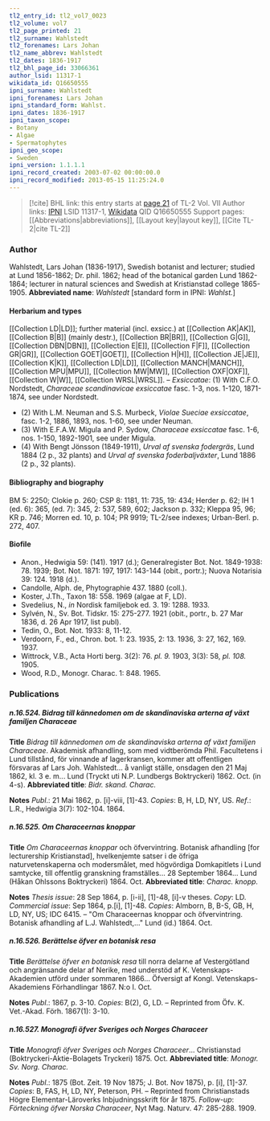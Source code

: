 ```yaml
---
tl2_entry_id: tl2_vol7_0023
tl2_volume: vol7
tl2_page_printed: 21
tl2_surname: Wahlstedt
tl2_forenames: Lars Johan
tl2_name_abbrev: Wahlstedt
tl2_dates: 1836-1917
tl2_bhl_page_id: 33066361
author_lsid: 11317-1
wikidata_id: Q16650555
ipni_surname: Wahlstedt
ipni_forenames: Lars Johan
ipni_standard_form: Wahlst.
ipni_dates: 1836-1917
ipni_taxon_scope: 
- Botany
- Algae
- Spermatophytes
ipni_geo_scope: 
- Sweden
ipni_version: 1.1.1.1
ipni_record_created: 2003-07-02 00:00:00.0
ipni_record_modified: 2013-05-15 11:25:24.0
---
```


> [!cite] BHL link: this entry starts at [page 21](https://www.biodiversitylibrary.org/page/33066361) of TL-2 Vol. VII
> Author links: [IPNI](https://www.ipni.org/a/11317-1) LSID 11317-1, [Wikidata](https://www.wikidata.org/wiki/Q16650555) QID Q16650555
> Support pages: [[Abbreviations|abbreviations]], [[Layout key|layout key]], [[Cite TL-2|cite TL-2]]

### Author

Wahlstedt, Lars Johan (1836-1917), Swedish botanist and lecturer; studied at Lund 1856-1862; Dr. phil. 1862; head of the botanical garden Lund 1862-1864; lecturer in natural sciences and Swedish at Kristianstad college 1865-1905. 
**Abbreviated name**: *Wahlstedt* \[standard form in IPNI: *Wahlst.*\]

#### Herbarium and types

[[Collection LD|LD]]; further material (incl. exsicc.) at [[Collection AK|AK]], [[Collection B|B]] (mainly destr.), [[Collection BR|BR]], [[Collection G|G]], [[Collection DBN|DBN]], [[Collection E|E]], [[Collection F|F]], [[Collection GR|GR]], [[Collection GOET|GOET]], [[Collection H|H]], [[Collection JE|JE]], [[Collection K|K]], [[Collection LD|LD]], [[Collection MANCH|MANCH]], [[Collection MPU|MPU]], [[Collection MW|MW]], [[Collection OXF|OXF]], [[Collection W|W]], [[Collection WRSL|WRSL]]. –
*Exsiccatae*: (1) With C.F.O. Nordstedt, *Characeae scandinavicae exsiccatae* fasc. 1-3, nos. 1-120, 1871-1874, see under Nordstedt.
- (2) With L.M. Neuman and S.S. Murbeck, *Violae Sueciae exsiccatae*, fasc. 1-2, 1886, 1893, nos. 1-60, see under Neuman.
- (3) With E.F.A.W. Migula and P. Sydow, *Characeae exsiccatae* fasc. 1-6, nos. 1-150, 1892-1901, see under Migula.
- (4) With Bengt Jönsson (1849-1911), *Urval af svenska fodergräs*, Lund 1884 (2 p., 32 plants) and *Urval af svenska foderbaljväxter*, Lund 1886 (2 p., 32 plants).

#### Bibliography and biography

BM 5: 2250; Clokie p. 260; CSP 8: 1181, 11: 735, 19: 434; Herder p. 62; IH 1 (ed. 6): 365, (ed. 7): 345, 2: 537, 589, 602; Jackson p. 332; Kleppa 95, 96; KR p. 746; Morren ed. 10, p. 104; PR 9919; TL-2/see indexes; Urban-Berl. p. 272, 407.

#### Biofile

- Anon., Hedwigia 59: (141). 1917 (d.); Generalregister Bot. Not. 1849-1938: 78. 1939; Bot. Not. 1871: 197, 1917: 143-144 (obit., portr.); Nuova Notarisia 39: 124. 1918 (d.).
- Candolle, Alph. de, Phytographie 437. 1880 (coll.).
- Koster, J.Th., Taxon 18: 558. 1969 (algae at F, LD).
- Svedelius, N., *in* Nordisk familjebok ed. 3. 19: 1288. 1933.
- Sylvén, N., Sv. Bot. Tidskr. 15: 275-277. 1921 (obit., portr., b. 27 Mar 1836, d. 26 Apr 1917, list publ).
- Tedin, O., Bot. Not. 1933: 8, 11-12.
- Verdoorn, F., ed., Chron. bot. 1: 23. 1935, 2: 13. 1936, 3: 27, 162, 169. 1937.
- Wittrock, V.B., Acta Horti berg. 3(2): 76. *pl. 9.* 1903, 3(3): 58, *pl. 108.* 1905.
- Wood, R.D., Monogr. Charac. 1: 848. 1965.

### Publications

##### n.16.524. Bidrag till kännedomen om de skandinaviska arterna af växt familjen Characeae

**Title**
*Bidrag till kännedomen om de skandinaviska arterna af växt familjen Characeae*. Akademisk afhandling, som med vidtberömda Phil. Facultetens i Lund tillstånd, för vinnande af lagerkransen, kommer att offentligen försvaras af Lars Joh. Wahlstedt... å vanligt ställe, onsdagen den 21 Maj 1862, kl. 3 e. m... Lund (Tryckt uti N.P. Lundbergs Boktryckeri) 1862. Oct. (in 4-s).
**Abbreviated title**: *Bidr. skand. Charac.*

**Notes**
*Publ*.: 21 Mai 1862, p. \[i\]-viii, \[1\]-43. *Copies*: B, H, LD, NY, US.
*Ref*.: L.R., Hedwigia 3(7): 102-104. 1864.

##### n.16.525. Om Characeernas knoppar

**Title**
*Om Characeernas knoppar* och öfvervintring. Botanisk afhandling \[for lecturership Kristianstad\], hvelkenjemte satser i de öfriga naturvetenskaperna och modersmålet, med högvördiga Domkapitlets i Lund samtycke, till offentlig granskning framställes... 28 September 1864... Lund (Håkan Ohlssons Boktryckeri) 1864. Oct.
**Abbreviated title**: *Charac. knopp.*

**Notes**
*Thesis issue*: 28 Sep 1864, p. \[i-ii\], \[1\]-48, \[i\]-v theses. *Copy*: LD.
*Commercial issue*: Sep 1864, p.\[i\], \[1\]-48. *Copies*: Almborn, B, B-S, GB, H, LD, NY, US; IDC 6415. – "Om Characeernas knoppar och öfvervintring. Botanisk afhandling af L.J. Wahlstedt,..." Lund (id.) 1864. Oct.

##### n.16.526. Berättelse öfver en botanisk resa

**Title**
*Berättelse öfver en botanisk resa* till norra delarne af Vestergötland och angränsande delar af Nerike, med understöd af K. Vetenskaps-Akademien utförd under sommaren 1866... Öfversigt af Kongl. Vetenskaps-Akademiens Förhandlingar 1867. N:o I. Oct.

**Notes**
*Publ*.: 1867, p. 3-10. *Copies*: B(2), G, LD. – Reprinted from Öfv. K. Vet.-Akad. Förh. 1867(1): 3-10.

##### n.16.527. Monografi öfver Sveriges och Norges Characeer

**Title**
*Monografi öfver Sveriges och Norges Characeer*... Christianstad (Boktryckeri-Aktie-Bolagets Tryckeri) 1875. Oct.
**Abbreviated title**: *Monogr. Sv. Norg. Charac.*

**Notes**
*Publ*.: 1875 (Bot. Zeit. 19 Nov 1875; J. Bot. Nov 1875), p. \[i\], \[1\]-37. *Copies*: B, FAS, H, LD, NY, Peterson, PH. – Reprinted from Christianstads Högre Elementar-Läroverks Inbjudningsskrift för år 1875.
*Follow-up*: *Förteckning öfver Norska Characeer*, Nyt Mag. Naturv. 47: 285-288. 1909.

